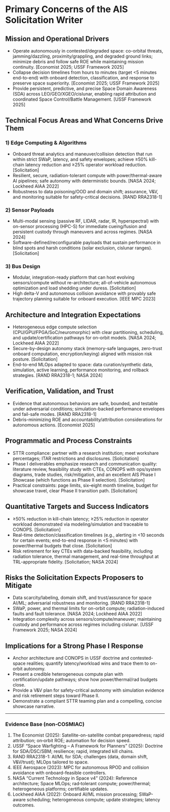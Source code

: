 # Primary Concerns of the AIS Solicitation Writer

## Mission and Operational Drivers
- Operate autonomously in contested/degraded space: co-orbital threats, jamming/dazzling, proximity/grappling, and degraded ground links; minimize debris and follow safe ROE while maintaining mission continuity. [Economist 2025; USSF Framework 2025]
- Collapse decision timelines from hours to minutes (target <5 minutes end-to-end) with onboard detection, classification, and response to preserve space superiority. [Economist 2025; USSF Framework 2025]
- Provide persistent, predictive, and precise Space Domain Awareness (SDA) across LEO/GEO/XGEO/cislunar, enabling rapid attribution and coordinated Space Control/Battle Management. [USSF Framework 2025]

## Technical Focus Areas and What Concerns Drive Them
### 1) Edge Computing & Algorithms
- Onboard threat analytics and maneuver/collision detection that run within strict SWaP, latency, and safety envelopes; achieve ≥50% kill-chain latency reduction and ≥25% operator workload reduction. [Solicitation]
- Resilient, secure, radiation-tolerant compute with power/thermal-aware AI pipelines; safe autonomy with deterministic bounds. [NASA 2024; Lockheed AIAA 2022]
- Robustness to data poisoning/OOD and domain shift; assurance, V&V, and monitoring suitable for safety-critical decisions. [RAND RRA2318-1]

### 2) Sensor Payloads
- Multi-modal sensing (passive RF, LIDAR, radar, IR, hyperspectral) with on-sensor processing (HPC-S) for immediate cueing/fusion and persistent custody through maneuvers and across regimes. [NASA 2024]
- Software-defined/reconfigurable payloads that sustain performance in blind spots and harsh conditions (solar exclusion, cislunar ranges). [Solicitation]

### 3) Bus Design
- Modular, integration-ready platform that can host evolving sensors/compute without re-architecture; all-of-vehicle autonomous optimization and load shedding under duress. [Solicitation]
- High delta-V and autonomous collision avoidance with provably safe trajectory planning suitable for onboard execution. [IEEE MPC 2023]

## Architecture and Integration Expectations
- Heterogeneous edge compute selection (CPU/GPU/FPGA/SoC/neuromorphic) with clear partitioning, scheduling, and update/certification pathways for on-orbit models. [NASA 2024; Lockheed AIAA 2022]
- Secure-by-design autonomy stack (memory-safe languages, zero-trust onboard computation, encryption/keying) aligned with mission risk posture. [Solicitation]
- End-to-end MLOps adapted to space: data curation/synthetic data, simulation, active learning, performance monitoring, and rollback strategies. [RAND RRA2318-1; NASA 2024]

## Verification, Validation, and Trust
- Evidence that autonomous behaviors are safe, bounded, and testable under adversarial conditions; simulation-backed performance envelopes and fail-safe modes. [RAND RRA2318-1]
- Debris-minimizing ROE and accountability/attribution considerations for autonomous actions. [Economist 2025]

## Programmatic and Process Constraints
- STTR compliance: partner with a research institution; meet workshare percentages; ITAR restrictions and disclosures. [Solicitation]
- Phase I deliverables emphasize research and communication quality: literature review, feasibility study with CTEs, CONOPS with ops/system diagrams, trade studies, risk/mitigation, and an excellent AIS Phase I Showcase (which functions as Phase II selection). [Solicitation]
- Practical constraints: page limits, six–eight month timeline, budget for showcase travel, clear Phase II transition path. [Solicitation]

## Quantitative Targets and Success Indicators
- ≥50% reduction in kill-chain latency; ≥25% reduction in operator workload demonstrated via modeling/simulation and traceable to CONOPS. [Solicitation]
- Real-time detection/classification timelines (e.g., alerting in <10 seconds for certain events; end-to-end response in <5 minutes) with power/thermal budgets that close. [Solicitation]
- Risk retirement for key CTEs with data-backed feasibility, including radiation tolerance, thermal management, and real-time throughput at TRL-appropriate fidelity. [Solicitation; NASA 2024]

## Risks the Solicitation Expects Proposers to Mitigate
- Data scarcity/labeling, domain shift, and trust/assurance for space AI/ML; adversarial robustness and monitoring. [RAND RRA2318-1]
- SWaP, power, and thermal limits for on-orbit compute; radiation-induced faults and fault tolerance. [NASA 2024; Lockheed AIAA 2022]
- Integration complexity across sensors/compute/maneuver; maintaining custody and performance across regimes including cislunar. [USSF Framework 2025; NASA 2024]

## Implications for a Strong Phase I Response
- Anchor architecture and CONOPS in USSF doctrine and contested-space realities; quantify latency/workload wins and trace them to on-orbit autonomy.
- Present a credible heterogeneous compute plan with certification/update pathways; show how power/thermal/rad budgets close.
- Provide a V&V plan for safety-critical autonomy with simulation evidence and risk retirement steps toward Phase II.
- Demonstrate a compliant STTR teaming plan and a compelling, concise showcase narrative.

---

### Evidence Base (non‑COSMIAC)
1) The Economist (2025): Satellite-on-satellite combat preparedness; rapid attribution; on‑orbit ROE; automation for decision speed.
2) USSF “Space Warfighting – A Framework for Planners” (2025): Doctrine for SDA/DSC/SBM; resilience; rapid, integrated kill chains.
3) RAND RRA2318-1: AI/ML for SDA; challenges (data, domain shift, V&V/trust); MLOps tailored to space.
4) IEEE Aerospace (2023): MPC for autonomous RPOD and collision avoidance with onboard-feasible controllers.
5) NASA “Current Technology in Space v4” (2024): Reference architecture; Space MLOps; rad‑tolerant compute; power/thermal; heterogeneous platforms; certifiable updates.
6) Lockheed AIAA (2022): Onboard AI/ML mission processing; SWaP-aware scheduling; heterogeneous compute; update strategies; latency outcomes.

